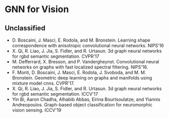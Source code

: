 # GNN for Vision

## Unclassified
- D. Boscaini, J. Masci, E. Rodola, and M. Bronstein. Learning shape correspondence with anisotropic convolutional neural networks. NIPS'16
- X. Qi, R. Liao, J. Jia, S. Fidler, and R. Urtasun. 3d graph neural networks for rgbd semantic segmentation. CVPR'17
- M. Defferrard, X. Bresson, and P. Vandergheynst. Convolutional neural networks on graphs with fast localized spectral filtering. NIPS'16.
- F. Monti, D. Boscaini, J. Masci, E. Rodola, J. Svoboda, and M. M. Bronstein. Geometric deep learning on graphs and manifolds using mixture model cnns. CVPR'17.
- X. Qi, R. Liao, J. Jia, S. Fidler, and R. Urtasun. 3d graph neural networks for rgbd semantic segmentation. ICCV'17
- Yin Bi, Aaron Chadha, Alhabib Abbas, Eirina Bourtsoulatze, and Yiannis Andreopoulos. Graph-based object classification for neuromorphic vision sensing. ICCV'19
